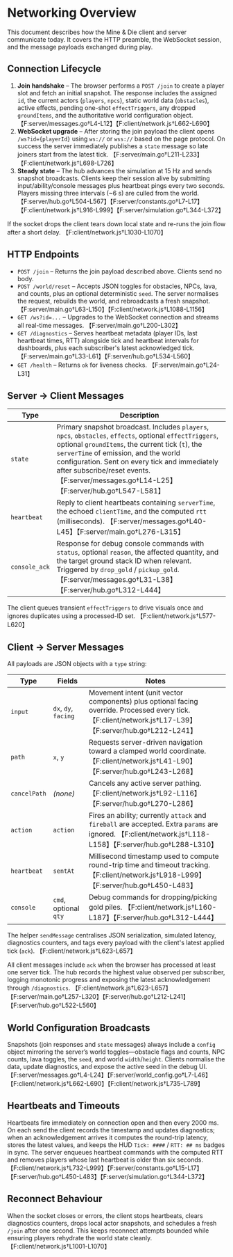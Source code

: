 # Networking Overview

This document describes how the Mine & Die client and server communicate today. It covers the HTTP preamble, the WebSocket session, and the message payloads exchanged during play.

## Connection Lifecycle

1. **Join handshake** – The browser performs a `POST /join` to create a player slot and fetch an initial snapshot. The response includes the assigned `id`, the current actors (`players`, `npcs`), static world data (`obstacles`), active effects, pending one-shot `effectTriggers`, any dropped `groundItems`, and the authoritative world configuration object. 【F:server/messages.go†L4-L12】【F:client/network.js†L662-L690】
2. **WebSocket upgrade** – After storing the join payload the client opens `/ws?id={playerId}` using `ws://` or `wss://` based on the page protocol. On success the server immediately publishes a `state` message so late joiners start from the latest tick. 【F:server/main.go†L211-L233】【F:client/network.js†L698-L726】
3. **Steady state** – The hub advances the simulation at 15 Hz and sends snapshot broadcasts. Clients keep their session alive by submitting input/ability/console messages plus heartbeat pings every two seconds. Players missing three intervals (~6 s) are culled from the world. 【F:server/hub.go†L504-L567】【F:server/constants.go†L7-L17】【F:client/network.js†L916-L999】【F:server/simulation.go†L344-L372】

If the socket drops the client tears down local state and re-runs the join flow after a short delay. 【F:client/network.js†L1030-L1070】

## HTTP Endpoints

- `POST /join` – Returns the join payload described above. Clients send no body.
- `POST /world/reset` – Accepts JSON toggles for obstacles, NPCs, lava, and counts, plus an optional deterministic `seed`. The server normalises the request, rebuilds the world, and rebroadcasts a fresh snapshot. 【F:server/main.go†L63-L150】【F:client/network.js†L1088-L1156】
- `GET /ws?id=...` – Upgrades to the WebSocket connection and streams all real-time messages. 【F:server/main.go†L200-L302】
- `GET /diagnostics` – Serves heartbeat metadata (player IDs, last heartbeat times, RTT) alongside tick and heartbeat intervals for dashboards, plus each subscriber's latest acknowledged tick. 【F:server/main.go†L33-L61】【F:server/hub.go†L534-L560】
- `GET /health` – Returns `ok` for liveness checks. 【F:server/main.go†L24-L31】

## Server → Client Messages

| Type | Description |
| --- | --- |
| `state` | Primary snapshot broadcast. Includes `players`, `npcs`, `obstacles`, `effects`, optional `effectTriggers`, optional `groundItems`, the current tick (`t`), the `serverTime` of emission, and the world configuration. Sent on every tick and immediately after subscribe/reset events. 【F:server/messages.go†L14-L25】【F:server/hub.go†L547-L581】 |
| `heartbeat` | Reply to client heartbeats containing `serverTime`, the echoed `clientTime`, and the computed `rtt` (milliseconds). 【F:server/messages.go†L40-L45】【F:server/main.go†L276-L315】 |
| `console_ack` | Response for debug console commands with `status`, optional `reason`, the affected quantity, and the target ground stack ID when relevant. Triggered by `drop_gold` / `pickup_gold`. 【F:server/messages.go†L31-L38】【F:server/hub.go†L312-L444】 |

The client queues transient `effectTriggers` to drive visuals once and ignores duplicates using a processed-ID set. 【F:client/network.js†L577-L620】

## Client → Server Messages

All payloads are JSON objects with a `type` string:

| Type | Fields | Notes |
| --- | --- | --- |
| `input` | `dx`, `dy`, `facing` | Movement intent (unit vector components) plus optional facing override. Processed every tick. 【F:client/network.js†L17-L39】【F:server/hub.go†L212-L241】 |
| `path` | `x`, `y` | Requests server-driven navigation toward a clamped world coordinate. 【F:client/network.js†L41-L90】【F:server/hub.go†L243-L268】 |
| `cancelPath` | _(none)_ | Cancels any active server pathing. 【F:client/network.js†L92-L116】【F:server/hub.go†L270-L286】 |
| `action` | `action` | Fires an ability; currently `attack` and `fireball` are accepted. Extra `params` are ignored. 【F:client/network.js†L118-L158】【F:server/hub.go†L288-L310】 |
| `heartbeat` | `sentAt` | Millisecond timestamp used to compute round-trip time and timeout tracking. 【F:client/network.js†L918-L999】【F:server/hub.go†L450-L483】 |
| `console` | `cmd`, optional `qty` | Debug commands for dropping/picking gold piles. 【F:client/network.js†L160-L187】【F:server/hub.go†L312-L444】 |

The helper `sendMessage` centralises JSON serialization, simulated latency, diagnostics counters, and tags every payload with the client's latest applied tick (`ack`). 【F:client/network.js†L623-L657】

All client messages include `ack` when the browser has processed at least one server tick. The hub records the highest value observed per subscriber, logging monotonic progress and exposing the latest acknowledgement through `/diagnostics`. 【F:client/network.js†L623-L657】【F:server/main.go†L257-L320】【F:server/hub.go†L212-L241】【F:server/hub.go†L522-L560】

## World Configuration Broadcasts

Snapshots (join responses and `state` messages) always include a `config` object mirroring the server’s world toggles—obstacle flags and counts, NPC counts, lava toggles, the `seed`, and world `width`/`height`. Clients normalise the data, update diagnostics, and expose the active seed in the debug UI. 【F:server/messages.go†L4-L24】【F:server/world_config.go†L7-L46】【F:client/network.js†L662-L690】【F:client/network.js†L735-L789】

## Heartbeats and Timeouts

Heartbeats fire immediately on connection open and then every 2000 ms. On each send the client records the timestamp and updates diagnostics; when an acknowledgement arrives it computes the round-trip latency, stores the latest values, and keeps the HUD `Tick: ####` / `RTT: ## ms` badges in sync. The server enqueues heartbeat commands with the computed RTT and removes players whose last heartbeat is older than six seconds. 【F:client/network.js†L732-L999】【F:server/constants.go†L15-L17】【F:server/hub.go†L450-L483】【F:server/simulation.go†L344-L372】

## Reconnect Behaviour

When the socket closes or errors, the client stops heartbeats, clears diagnostics counters, drops local actor snapshots, and schedules a fresh `/join` after one second. This keeps reconnect attempts bounded while ensuring players rehydrate the world state cleanly. 【F:client/network.js†L1001-L1070】
